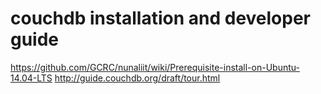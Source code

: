 couchdb installation and developer guide
========================================

https://github.com/GCRC/nunaliit/wiki/Prerequisite-install-on-Ubuntu-14.04-LTS
http://guide.couchdb.org/draft/tour.html